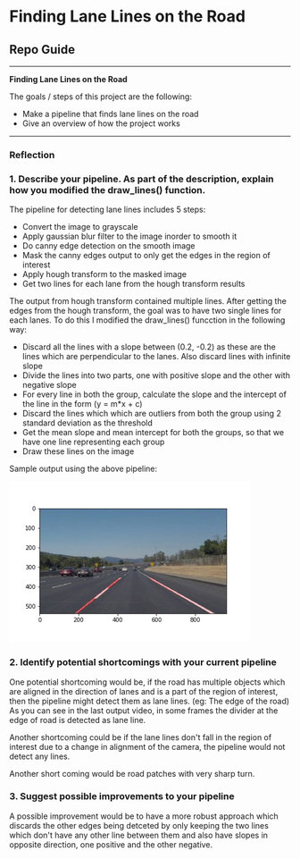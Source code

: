 # **Finding Lane Lines on the Road** 

## Repo Guide


---

**Finding Lane Lines on the Road**

The goals / steps of this project are the following:
* Make a pipeline that finds lane lines on the road
* Give an overview of how the project works


[//]: # (Image References)

[image1]: ./test_images_output/solidWhiteCurve.jpg

---

### Reflection

### 1. Describe your pipeline. As part of the description, explain how you modified the draw_lines() function.

The pipeline for detecting lane lines includes 5 steps:
* Convert the image to grayscale
* Apply gaussian blur filter to the image inorder to smooth it
* Do canny edge detection on the smooth image
* Mask the canny edges output to only get the edges in the region of interest
* Apply hough transform to the masked image
* Get two lines for each lane from the hough transform results

The output from hough transform contained multiple lines. After getting the edges from the hough transform, the goal was to have two single lines for each lanes. To do this I modified the draw_lines() funcction in the following way:
* Discard all the lines with a slope between (0.2, -0.2) as these are the lines which are perpendicular to the lanes. Also discard lines with infinite slope
* Divide the lines into two parts, one with positive slope and the other with negative slope
* For every line in both the group, calculate the slope and the intercept of the line in the form (y = m*x + c)
* Discard the lines which which are outliers from both the group using 2 standard deviation as the threshold
* Get the mean slope and mean intercept for both the groups, so that we have one line representing each group
* Draw these lines on the image

Sample output using the above pipeline:

![alt text][image1]


### 2. Identify potential shortcomings with your current pipeline


One potential shortcoming would be, if the road has multiple objects which are aligned in the direction of lanes and is a part of the region of interest, then the pipeline might detect them as lane lines. (eg: The edge of the road) As you can see in the last output video, in some frames the divider at the edge of road is detected as lane line.

Another shortcoming could be if the lane lines don't fall in the region of interest due to a change in alignment of the camera, the pipeline would not detect any lines.

Another short coming would be road patches with very sharp turn.


### 3. Suggest possible improvements to your pipeline

A possible improvement would be to have a more robust approach which discards the other edges being detceted by only keeping the two lines which don't have any other line between them and also have slopes in opposite direction, one positive and the other negative.